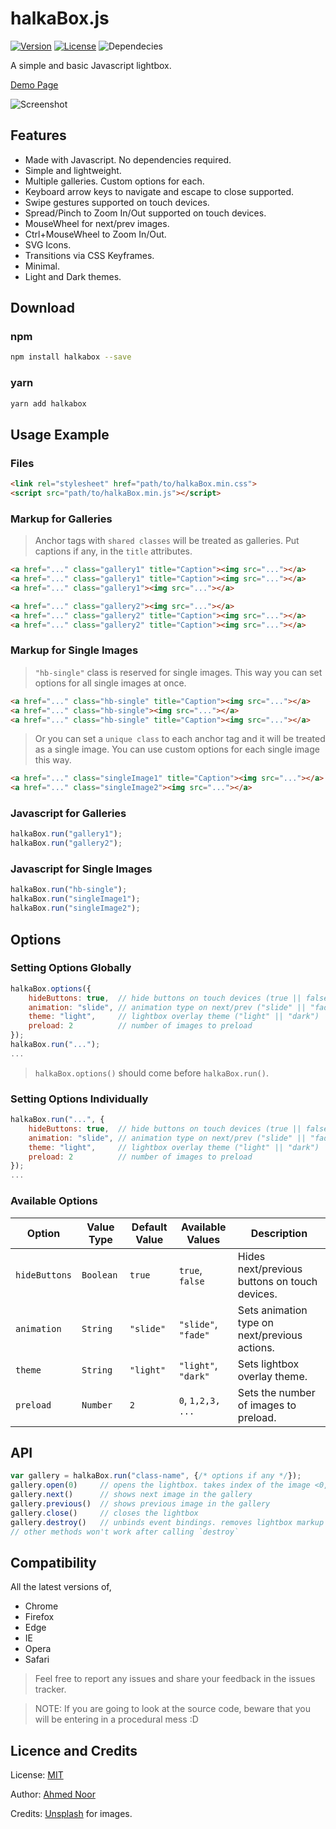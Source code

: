 # halkaBox.js
[![Version](https://img.shields.io/badge/version-1.4.0-blue.svg)](https://github.com/ahmednooor/halkaBox.js/releases)
[![License](https://img.shields.io/badge/license-MIT-blue.svg)](https://github.com/ahmednooor/halkaBox.js/blob/master/LICENSE)
![Dependecies](https://img.shields.io/badge/dependencies-none-blue.svg)

A simple and basic Javascript lightbox.

[Demo Page](https://ahmednooor.github.io/halkaBox.js)

![Screenshot](https://raw.githubusercontent.com/ahmednooor/halkaBox.js/master/demo/screenshot.png)

## Features
* Made with Javascript. No dependencies required.
* Simple and lightweight.
* Multiple galleries. Custom options for each.
* Keyboard arrow keys to navigate and escape to close supported.
* Swipe gestures supported on touch devices.
* Spread/Pinch to Zoom In/Out supported on touch devices.
* MouseWheel for next/prev images.
* Ctrl+MouseWheel to Zoom In/Out.
* SVG Icons.
* Transitions via CSS Keyframes.
* Minimal.
* Light and Dark themes.

## Download

### npm
```sh
npm install halkabox --save
```

### yarn
```sh
yarn add halkabox
```

## Usage Example

### Files
```html
<link rel="stylesheet" href="path/to/halkaBox.min.css">
<script src="path/to/halkaBox.min.js"></script>
```

### Markup for Galleries
> Anchor tags with `shared classes` will be treated as galleries.
> Put captions if any, in the `title` attributes.

```html
<a href="..." class="gallery1" title="Caption"><img src="..."></a>
<a href="..." class="gallery1" title="Caption"><img src="..."></a>
<a href="..." class="gallery1"><img src="..."></a>

<a href="..." class="gallery2"><img src="..."></a>
<a href="..." class="gallery2" title="Caption"><img src="..."></a>
<a href="..." class="gallery2" title="Caption"><img src="..."></a>
```
### Markup for Single Images
> `"hb-single"` class is reserved for single images. This way you can set options for all single images at once.

```html
<a href="..." class="hb-single" title="Caption"><img src="..."></a>
<a href="..." class="hb-single"><img src="..."></a>
<a href="..." class="hb-single" title="Caption"><img src="..."></a>
```
> Or you can set a `unique class` to each anchor tag and it will be treated as a single image. You can use custom options for each single image this way.

```html
<a href="..." class="singleImage1" title="Caption"><img src="..."></a>
<a href="..." class="singleImage2"><img src="..."></a>
```

### Javascript for Galleries
```javascript
halkaBox.run("gallery1");
halkaBox.run("gallery2");
```

### Javascript for Single Images
```javascript
halkaBox.run("hb-single");
halkaBox.run("singleImage1");
halkaBox.run("singleImage2");
```

## Options
### Setting Options Globally
```javascript
halkaBox.options({
    hideButtons: true,  // hide buttons on touch devices (true || false)
    animation: "slide", // animation type on next/prev ("slide" || "fade")
    theme: "light",     // lightbox overlay theme ("light" || "dark")
    preload: 2          // number of images to preload
});
halkaBox.run("...");
...
```
> `halkaBox.options()` should come before `halkaBox.run()`.

### Setting Options Individually
```javascript
halkaBox.run("...", {
    hideButtons: true,  // hide buttons on touch devices (true || false)
    animation: "slide", // animation type on next/prev ("slide" || "fade")
    theme: "light",     // lightbox overlay theme ("light" || "dark")
    preload: 2          // number of images to preload
});
...
```

### Available Options
| Option | Value Type | Default Value | Available Values | Description |
| --- | --- | --- | --- | --- |
| `hideButtons` | `Boolean` | `true` | `true`, `false` | Hides next/previous buttons on touch devices. |
| `animation` | `String` | `"slide"` | `"slide"`, `"fade"` | Sets animation type on next/previous actions. |
| `theme` | `String` | `"light"` | `"light"`, `"dark"` | Sets lightbox overlay theme. |
| `preload` | `Number` | `2` | `0`, `1,2,3, ...` | Sets the number of images to preload. |

## API
```javascript
var gallery = halkaBox.run("class-name", {/* options if any */});
gallery.open(0)     // opens the lightbox. takes index of the image <0,1,2...>. first is 0
gallery.next()      // shows next image in the gallery
gallery.previous()  // shows previous image in the gallery
gallery.close()     // closes the lightbox
gallery.destroy()   // unbinds event bindings. removes lightbox markup
// other methods won't work after calling `destroy`
```

## Compatibility
All the latest versions of,

* Chrome
* Firefox
* Edge
* IE
* Opera
* Safari

> Feel free to report any issues and share your feedback in the issues tracker.

> NOTE: If you are going to look at the source code, beware that you will be entering in a procedural mess :D

## Licence and Credits

License: [MIT](https://opensource.org/licenses/MIT)

Author:  [Ahmed Noor](https://github.com/ahmednooor)

Credits: [Unsplash](https://unsplash.com/) for images.
